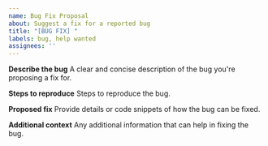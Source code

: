 ```yaml
---
name: Bug Fix Proposal
about: Suggest a fix for a reported bug
title: "[BUG FIX] "
labels: bug, help wanted
assignees: ''
---
```


**Describe the bug**
A clear and concise description of the bug you're proposing a fix for.

**Steps to reproduce**
Steps to reproduce the bug.

**Proposed fix**
Provide details or code snippets of how the bug can be fixed.

**Additional context**
Any additional information that can help in fixing the bug.
